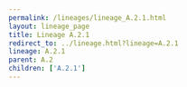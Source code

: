 ```yaml
---
permalink: /lineages/lineage_A.2.1.html
layout: lineage_page
title: Lineage A.2.1
redirect_to: ../lineage.html?lineage=A.2.1
lineage: A.2.1
parent: A.2
children: ['A.2.1']
---
```

